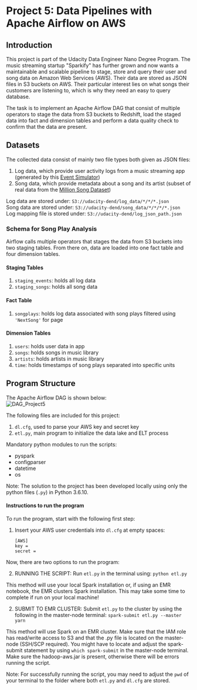 # Project 5: Data Pipelines with Apache Airflow on AWS

## Introduction
This project is part of the Udacity Data Engineer Nano Degree Program. The music streaming startup "Sparkify" has further grown and now wants a maintainable and scalable pipeline to stage, store and query their user and song data on Amazon Web Services (AWS). Their data are stored as JSON files in S3 buckets on AWS. Their particular interest lies on what songs their customers are listening to, which is why they need an easy to query database.

The task is to implement an Apache Airflow DAG that consist of multiple operators to stage the data from S3 buckets to Redshift, load the staged data into fact and dimension tables and perform a data quality check to confirm that the data are present.

## Datasets

The collected data consist of mainly two file types both given as JSON files:

1. Log data, which provide user activity logs from a music streaming app (generated by this [Event Simulator](https://github.com/Interana/eventsim))
2. Song data, which provide metadata about a song and its artist (subset of real data from the [Million Song Dataset](http://millionsongdataset.com/))

Log data are stored under: ``S3://udacity-dend/log_data/*/*/*.json``
<br>Song data are stored under: ``S3://udacity-dend/song_data/*/*/*/*.json``
<br>Log mapping file is stored under: ``S3://udacity-dend/log_json_path.json``

### Schema for Song Play Analysis

Airflow calls multiple operators that stages the data from S3 buckets into two staging tables. From there on, data are loaded into one fact table and four dimension tables.

#### Staging Tables

1. ``staging_events``: holds all log data
2. ``staging_songs``: holds all song data

#### Fact Table

1. ``songplays``: holds log data associated with song plays filtered using ``'NextSong'`` for page

#### Dimension Tables

1. ``users``: holds user data in app
2. ``songs``: holds songs in music library
3. ``artists``: holds artists in music library
4. ``time``: holds timestamps of song plays separated into specific units

## Program Structure

The Apache Airflow DAG is shown below: <br>
![DAG_Project5](https://github.com/mhauck-FFM/Udacity_Data_Engineering_Projects/blob/master/Project_5/DAG_Airflow_project_5.png)



The following files are included for this project:

  1. ``dl.cfg``, used to parse your AWS key and secret key
  2. ``etl.py``, main program to initialize the data lake and ELT process

Mandatory python modules to run the scripts:

- pyspark
- configparser
- datetime
- os

Note: The solution to the project has been developed locally using only the python files (``.py``) in Python 3.6.10.

#### Instructions to run the program

To run the program, start with the following first step:

1. Insert your AWS user credentials into ``dl.cfg`` at empty spaces:
    ```
    [AWS]
    key =
    secret =
    ```

Now, there are two options to run the program:

2. RUNNING THE SCRIPT: Run ``etl.py`` in the terminal using: ``python etl.py``

This method will use your local Spark installation or, if using an EMR notebook, the EMR clusters Spark installation. This may take some time to complete if run on your local machine!

2. SUBMIT TO EMR CLUSTER: Submit ``etl.py`` to the cluster by using the following in the master-node terminal: ``spark-submit etl.py --master yarn``

This method will use Spark on an EMR cluster. Make sure that the IAM role has read/write access to S3 and that the .py file is located on the master-node (SSH/SCP required). You might have to locate and adjust the spark-submit statement by using ``which spark-submit`` in the master-node terminal. Make sure the hadoop-aws.jar is present, otherwise there will be errors running the script.

Note: For successfully running the script, you may need to adjust the ``pwd`` of your terminal to the folder where both ``etl.py`` and ``dl.cfg`` are stored.
